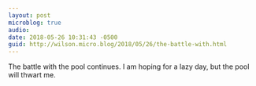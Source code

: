 ```yaml
---
layout: post
microblog: true
audio: 
date: 2018-05-26 10:31:43 -0500
guid: http://wilson.micro.blog/2018/05/26/the-battle-with.html
---
```

The battle with the pool continues. I am hoping for a lazy day, but the pool will thwart me.
